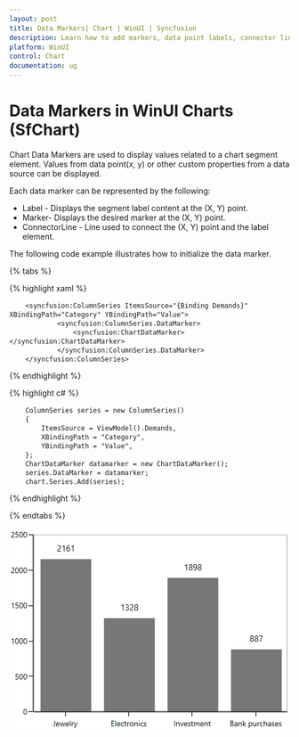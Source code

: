 ```yaml
---
layout: post
title: Data Markers| Chart | WinUI | Syncfusion
description: Learn how to add markers, data point labels, connector lines, event, formatting label content and configure the custom templates to the Chart Data Markers.
platform: WinUI
control: Chart
documentation: ug
---
```


# Data Markers in WinUI Charts (SfChart)

Chart Data Markers are used to display values related to a chart segment element. Values from data point(x, y) or other custom properties from a data source can be displayed. 

Each data marker can be represented by the following:

* Label - Displays the segment label content at the (X, Y) point.
* Marker- Displays the desired marker at the (X, Y) point.
* ConnectorLine - Line used to connect the (X, Y) point and the label element.

The following code example illustrates how to initialize the data marker.

{% tabs %}

{% highlight xaml %}

        <syncfusion:ColumnSeries ItemsSource="{Binding Demands}" XBindingPath="Category" YBindingPath="Value">
                <syncfusion:ColumnSeries.DataMarker>
                    <syncfusion:ChartDataMarker></syncfusion:ChartDataMarker>
                </syncfusion:ColumnSeries.DataMarker>
        </syncfusion:ColumnSeries> 

{% endhighlight %}

{% highlight c# %}

        ColumnSeries series = new ColumnSeries()
        {
            ItemsSource = ViewModel().Demands,
            XBindingPath = "Category",
            YBindingPath = "Value",
        };
        ChartDataMarker datamarker = new ChartDataMarker();
        series.DataMarker = datamarker;
        chart.Series.Add(series);

{% endhighlight %}

{% endtabs %}

![Data Markers in WinUI](DataMarkers_images/Label_Overview.PNG) 